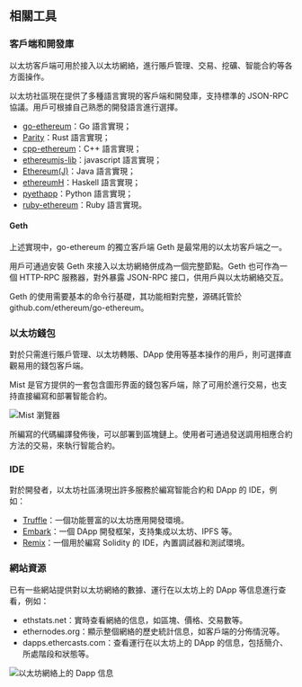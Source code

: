 ## 相關工具

### 客戶端和開發庫

以太坊客戶端可用於接入以太坊網絡，進行賬戶管理、交易、挖礦、智能合約等各方面操作。

以太坊社區現在提供了多種語言實現的客戶端和開發庫，支持標準的 JSON-RPC 協議。用戶可根據自己熟悉的開發語言進行選擇。

* [go-ethereum](https://github.com/ethereum/go-ethereum)：Go 語言實現；
* [Parity](https://github.com/ethcore/parity)：Rust 語言實現；
* [cpp-ethereum](https://github.com/bobsummerwill/cpp-ethereum)：C++ 語言實現；
* [ethereumjs-lib](https://github.com/ethereumjs/ethereumjs-lib)：javascript 語言實現；
* [Ethereum(J)](https://github.com/ethereum/ethereumj)：Java 語言實現；
* [ethereumH](https://github.com/blockapps/ethereumH)：Haskell 語言實現；
* [pyethapp](https://github.com/ethereum/pyethapp)：Python 語言實現；
* [ruby-ethereum](https://github.com/janx/ruby-ethereum)：Ruby 語言實現。

#### Geth

上述實現中，go-ethereum 的獨立客戶端 Geth 是最常用的以太坊客戶端之一。

用戶可通過安裝 Geth 來接入以太坊網絡併成為一個完整節點。Geth 也可作為一個 HTTP-RPC 服務器，對外暴露 JSON-RPC 接口，供用戶與以太坊網絡交互。

Geth 的使用需要基本的命令行基礎，其功能相對完整，源碼託管於 github.com/ethereum/go-ethereum。

### 以太坊錢包

對於只需進行賬戶管理、以太坊轉賬、DApp 使用等基本操作的用戶，則可選擇直觀易用的錢包客戶端。

Mist 是官方提供的一套包含圖形界面的錢包客戶端，除了可用於進行交易，也支持直接編寫和部署智能合約。

![Mist 瀏覽器](_images/mist.png)

所編寫的代碼編譯發佈後，可以部署到區塊鏈上。使用者可通過發送調用相應合約方法的交易，來執行智能合約。

### IDE

對於開發者，以太坊社區湧現出許多服務於編寫智能合約和 DApp 的 IDE，例如：

* [Truffle](http://truffleframework.com/)：一個功能豐富的以太坊應用開發環境。
* [Embark](https://github.com/iurimatias/embark-framework)：一個 DApp 開發框架，支持集成以太坊、IPFS 等。
* [Remix](http://remix.ethereum.org)：一個用於編寫 Solidity 的 IDE，內置調試器和測試環境。

### 網站資源

已有一些網站提供對以太坊網絡的數據、運行在以太坊上的 DApp 等信息進行查看，例如：

* ethstats.net：實時查看網絡的信息，如區塊、價格、交易數等。
* ethernodes.org：顯示整個網絡的歷史統計信息，如客戶端的分佈情況等。
* dapps.ethercasts.com：查看運行在以太坊上的 DApp 的信息，包括簡介、所處階段和狀態等。

![以太坊網絡上的 Dapp 信息](_images/dapps.png)